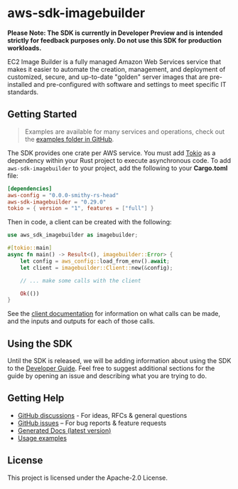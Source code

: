 # aws-sdk-imagebuilder

**Please Note: The SDK is currently in Developer Preview and is intended strictly for
feedback purposes only. Do not use this SDK for production workloads.**

EC2 Image Builder is a fully managed Amazon Web Services service that makes it easier to automate the creation, management, and deployment of customized, secure, and up-to-date "golden" server images that are pre-installed and pre-configured with software and settings to meet specific IT standards.

## Getting Started

> Examples are available for many services and operations, check out the
> [examples folder in GitHub](https://github.com/awslabs/aws-sdk-rust/tree/main/examples).

The SDK provides one crate per AWS service. You must add [Tokio](https://crates.io/crates/tokio)
as a dependency within your Rust project to execute asynchronous code. To add `aws-sdk-imagebuilder` to
your project, add the following to your **Cargo.toml** file:

```toml
[dependencies]
aws-config = "0.0.0-smithy-rs-head"
aws-sdk-imagebuilder = "0.29.0"
tokio = { version = "1", features = ["full"] }
```

Then in code, a client can be created with the following:

```rust
use aws_sdk_imagebuilder as imagebuilder;

#[tokio::main]
async fn main() -> Result<(), imagebuilder::Error> {
    let config = aws_config::load_from_env().await;
    let client = imagebuilder::Client::new(&config);

    // ... make some calls with the client

    Ok(())
}
```

See the [client documentation](https://docs.rs/aws-sdk-imagebuilder/latest/aws_sdk_imagebuilder/client/struct.Client.html)
for information on what calls can be made, and the inputs and outputs for each of those calls.

## Using the SDK

Until the SDK is released, we will be adding information about using the SDK to the
[Developer Guide](https://docs.aws.amazon.com/sdk-for-rust/latest/dg/welcome.html). Feel free to suggest
additional sections for the guide by opening an issue and describing what you are trying to do.

## Getting Help

* [GitHub discussions](https://github.com/awslabs/aws-sdk-rust/discussions) - For ideas, RFCs & general questions
* [GitHub issues](https://github.com/awslabs/aws-sdk-rust/issues/new/choose) – For bug reports & feature requests
* [Generated Docs (latest version)](https://awslabs.github.io/aws-sdk-rust/)
* [Usage examples](https://github.com/awslabs/aws-sdk-rust/tree/main/examples)

## License

This project is licensed under the Apache-2.0 License.

